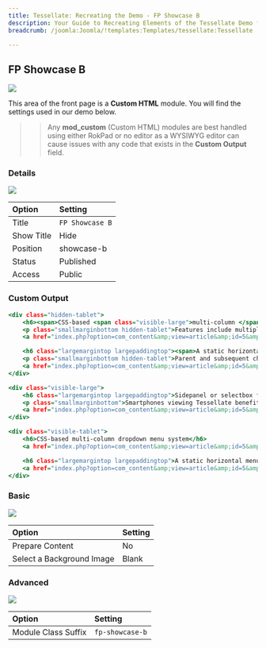 ```yaml
---
title: Tessellate: Recreating the Demo - FP Showcase B
description: Your Guide to Recreating Elements of the Tessellate Demo for Joomla
breadcrumb: /joomla:Joomla/!templates:Templates/tessellate:Tessellate

---
```


FP Showcase B
-----

![][demo]

This area of the front page is a **Custom HTML** module. You will find the settings used in our demo below.

>> Any **mod_custom** (Custom HTML) modules are best handled using either RokPad or no editor as a WYSIWYG editor can cause issues with any code that exists in the **Custom Output** field.

### Details

![][demo2]

| Option      | Setting         |
| :---------- | :----------     |
| Title       | `FP Showcase B` |
| Show Title  | Hide            |
| Position    | showcase-b      |
| Status      | Published       |
| Access      | Public          |

### Custom Output

~~~ .html
<div class="hidden-tablet">
    <h6><span>CSS-based <span class="visible-large">multi-column </span>dropdown menu system</span></h6>
    <p class="smallmarginbottom hidden-tablet">Features include multiple columns, inline modules and positions, and more.</p>
    <a href="index.php?option=com_content&amp;view=article&amp;id=5&amp;Itemid=115" class="readon4">Read More</a>

    <h6 class="largemargintop largepaddingtop"><span>A static horizontal menu <span class="hidden-large">option</span><span class="visible-large"> with separated child items</span></span></h6>
    <p class="smallmarginbottom hidden-tablet">Parent and subsequent child items are placed in different, configurable positions.</p>
    <a href="index.php?option=com_content&amp;view=article&amp;id=5&amp;Itemid=115" class="readon4">Read More</a>
</div>

<div class="visible-large">
    <h6 class="largemargintop largepaddingtop">Sidepanel or selectbox format for mobile menu</h6>
    <p class="smallmarginbottom">Smartphones viewing Tessellate benefit from a mobile specific menu, for easier browsing.</p>
    <a href="index.php?option=com_content&amp;view=article&amp;id=5&amp;Itemid=115" class="readon4">Read More</a>
</div>

<div class="visible-tablet">
    <h6>CSS-based multi-column dropdown menu system</h6>
    <a href="index.php?option=com_content&amp;view=article&amp;id=5&amp;Itemid=115" class="readon4">Read More</a>

    <h6 class="largemargintop largepaddingtop">A static horizontal menu with separated child items</h6> 
    <a href="index.php?option=com_content&amp;view=article&amp;id=5&amp;Itemid=115" class="readon4">Read More</a>   
</div>
~~~

### Basic

![][demo3]

| Option                    | Setting     |
| :----------               | :---------- |
| Prepare Content           | No          |
| Select a Background Image | Blank       |

### Advanced

![][demo4]

| Option              | Setting         |
| :----------         | :----------     |
| Module Class Suffix | `fp-showcase-b` |

[demo]: assets/demo_5.jpeg
[demo2]: assets/demo_5a.jpeg
[demo3]: assets/demo_5b.jpeg
[demo4]: assets/demo_5c.jpeg
